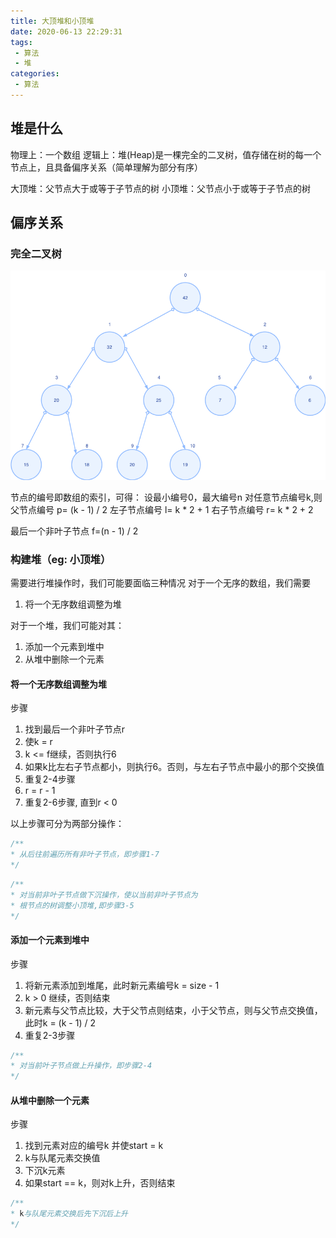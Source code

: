 ```yaml
---
title: 大顶堆和小顶堆
date: 2020-06-13 22:29:31
tags: 
 - 算法
 - 堆
categories:
 - 算法
---
```


## 堆是什么

物理上：一个数组
逻辑上：堆(Heap)是一棵完全的二叉树，值存储在树的每一个节点上，且具备偏序关系（简单理解为部分有序）

大顶堆：父节点大于或等于子节点的树
小顶堆：父节点小于或等于子节点的树

## 偏序关系



### 完全二叉树

![](大顶堆和小顶堆/无序.png "图1.1")

节点的编号即数组的索引，可得：
设最小编号0，最大编号n
对任意节点编号k,则
父节点编号 p= (k - 1) / 2
左子节点编号 l= k * 2 + 1
右子节点编号 r= k * 2 + 2

最后一个非叶子节点 f=(n - 1) / 2

### 构建堆（eg: 小顶堆）

需要进行堆操作时，我们可能要面临三种情况
对于一个无序的数组，我们需要

1. 将一个无序数组调整为堆

对于一个堆，我们可能对其：

1. 添加一个元素到堆中
2. 从堆中删除一个元素

#### 将一个无序数组调整为堆
步骤
1. 找到最后一个非叶子节点r
2. 使k = r
3. k <= f继续，否则执行6
4. 如果k比左右子节点都小，则执行6。否则，与左右子节点中最小的那个交换值
5. 重复2-4步骤
6. r = r - 1
7. 重复2-6步骤, 直到r < 0

以上步骤可分为两部分操作：

```java
/**
* 从后往前遍历所有非叶子节点，即步骤1-7
*/
```

```java
/**
* 对当前非叶子节点做下沉操作，使以当前非叶子节点为
* 根节点的树调整小顶堆,即步骤3-5
*/
```

#### 添加一个元素到堆中

步骤
1. 将新元素添加到堆尾，此时新元素编号k = size - 1
2. k > 0 继续，否则结束
3. 新元素与父节点比较，大于父节点则结束，小于父节点，则与父节点交换值，此时k = (k - 1) / 2
4. 重复2-3步骤

```java
/**
* 对当前叶子节点做上升操作，即步骤2-4
*/
```


#### 从堆中删除一个元素

步骤
1. 找到元素对应的编号k 并使start = k
2. k与队尾元素交换值 
3. 下沉k元素
4. 如果start == k，则对k上升，否则结束

```java
/**
* k与队尾元素交换后先下沉后上升
*/
```










